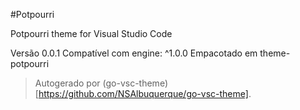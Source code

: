 #Potpourri

Potpourri theme for Visual Studio Code

Versão 0.0.1
Compatível com engine: ^1.0.0
Empacotado em theme-potpourri

> Autogerado por (go-vsc-theme)[https://github.com/NSAlbuquerque/go-vsc-theme].